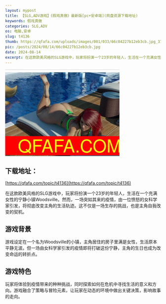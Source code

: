 ```yaml
---
layout: mypost
title: 【SLG,ADV游戏】《假戏真做》最新版[pc+安卓端](网盘资源下载地址)
keywords: 假戏真做
categories: SLG,ADV
os: 电脑,安卓
slug: t4136
thumb: https://qfafa.com/uploads/images/001/033/66c04227b12eb3cb.jpg_370x280.jpg
pic: /posts/2024/08/14/66c04227b12eb3cb.jpg
date: 2024-08-14
excerpt: 在这款欧美风格的SLG游戏中，玩家将扮演一个23岁的年轻人，生活在一个充满女性的宁静小镇Woodsville。然而，一场突如其来的疫情，由一位愤怒的女科学家引发，将彻底改变主角的生活轨迹。这不仅是一场生存的挑战，也是主角自我改变的契机。
---
```


![假戏真做](/posts/2024/08/14/66c04227b12eb3cb.jpg)

## 下载地址：

[https://qfafa.com/topic/t4136](https://qfafa.com/topic/t4136)

在这款欧美风格的SLG游戏中，玩家将扮演一个23岁的年轻人，生活在一个充满女性的宁静小镇Woodsville。然而，一场突如其来的疫情，由一位愤怒的女科学家引发，将彻底改变主角的生活轨迹。这不仅是一场生存的挑战，也是主角自我改变的契机。

## 游戏背景

游戏设定在一个名为Woodsville的小镇，主角居住的房子里满是女性，生活原本平静无波。但一场由女科学家引发的疫情即将打破这份宁静，主角的生日也成为改变命运的转折点。

## 游戏特色

玩家将体验到疫情带来的种种挑战，同时探索如何在危机中寻找生活的意义和方向。游戏融合了策略与冒险元素，让玩家在动态的环境中做出关键决策，影响故事的走向。